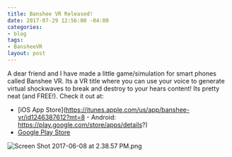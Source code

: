```yaml
---
title: Banshee VR Released!
date: 2017-07-29 12:56:00 -04:00
categories:
- blog
tags:
- BansheeVR
layout: post
---
```


A dear friend and I have made a little game/simulation for smart phones called Banshee VR. Its a VR title where you can use your voice to generate virtual shockwaves to break and destroy to your hears content! Its pretty neat (and FREE!). Check it out at:

- [iOS App Store](https://itunes.apple.com/us/app/banshee-vr/id1246387612?mt=8 - Android: https://play.google.com/store/apps/details?)
- [Google Play Store](https://play.google.com/store/apps/details?id=com.papertinker.banshee&hl=en)

![Screen Shot 2017-06-08 at 2.38.57 PM.png](/uploads/Screen%20Shot%202017-06-08%20at%202.38.57%20PM.png)
